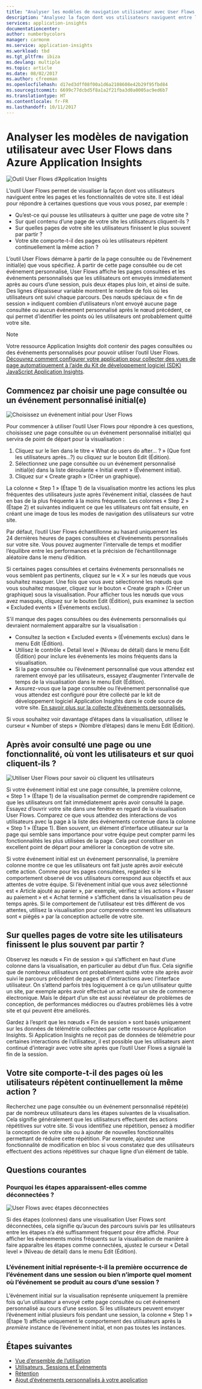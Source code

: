 ```yaml
---
title: "Analyser les modèles de navigation utilisateur avec User Flows dans Azure Application Insights | Microsoft Docs"
description: "Analysez la façon dont vos utilisateurs naviguent entre les pages et les fonctionnalités de votre application web."
services: application-insights
documentationcenter: 
author: numberbycolors
manager: carmonm
ms.service: application-insights
ms.workload: tbd
ms.tgt_pltfrm: ibiza
ms.devlang: multiple
ms.topic: article
ms.date: 08/02/2017
ms.author: cfreeman
ms.openlocfilehash: d17ed3dff08f00a1d6a2108608e42b29f95fbd84
ms.sourcegitcommit: 6699c77dcbd5f8a1a2f21fba3d0a0005ac9ed6b7
ms.translationtype: HT
ms.contentlocale: fr-FR
ms.lasthandoff: 10/11/2017
---
```

# <a name="analyze-user-navigation-patterns-with-user-flows-in-application-insights"></a>Analyser les modèles de navigation utilisateur avec User Flows dans Azure Application Insights

![Outil User Flows d’Application Insights](./media/app-insights-usage-flows/flows.png)

L’outil User Flows permet de visualiser la façon dont vos utilisateurs naviguent entre les pages et les fonctionnalités de votre site. Il est idéal pour répondre à certaines questions que vous vous posez, par exemple :
* Qu’est-ce qui pousse les utilisateurs à quitter une page de votre site ?
* Sur quel contenu d’une page de votre site les utilisateurs cliquent-ils ?
* Sur quelles pages de votre site les utilisateurs finissent le plus souvent par partir ?
* Votre site comporte-t-il des pages où les utilisateurs répètent continuellement la même action ?

L’outil User Flows démarre à partir de la page consultée ou de l’événement initial(e) que vous spécifiez. À partir de cette page consultée ou de cet événement personnalisé, User Flows affiche les pages consultées et les événements personnalisés que les utilisateurs ont envoyés immédiatement après au cours d’une session, puis deux étapes plus loin, et ainsi de suite. Des lignes d’épaisseur variable montrent le nombre de fois où les utilisateurs ont suivi chaque parcours. Des nœuds spéciaux de « fin de session » indiquent combien d’utilisateurs n’ont envoyé aucune page consultée ou aucun événement personnalisé après le nœud précédent, ce qui permet d’identifier les points où les utilisateurs ont probablement quitté votre site.



> [!NOTE]
> Votre ressource Application Insights doit contenir des pages consultées ou des événements personnalisés pour pouvoir utiliser l’outil User Flows. [Découvrez comment configurer votre application pour collecter des vues de page automatiquement à l’aide du Kit de développement logiciel (SDK) JavaScript Application Insights](app-insights-javascript.md).
> 
> 

## <a name="start-by-choosing-an-initial-page-view-or-custom-event"></a>Commencez par choisir une page consultée ou un événement personnalisé initial(e)

![Choisissez un événement initial pour User Flows](./media/app-insights-usage-flows/flows-initial-event.png)

Pour commencer à utiliser l’outil User Flows pour répondre à ces questions, choisissez une page consultée ou un événement personnalisé initial(e) qui servira de point de départ pour la visualisation :
1. Cliquez sur le lien dans le titre « What do users do after... ? » (Que font les utilisateurs après...?) ou cliquez sur le bouton Edit (Édition). 
2. Sélectionnez une page consultée ou un événement personnalisé initial(e) dans la liste déroulante « Initial event » (Événement initial).
3. Cliquez sur « Create graph » (Créer un graphique).

La colonne « Step 1 » (Étape 1) de la visualisation montre les actions les plus fréquentes des utilisateurs juste après l’événement initial, classées de haut en bas de la plus fréquente à la moins fréquente. Les colonnes « Step 2 » (Étape 2) et suivantes indiquent ce que les utilisateurs ont fait ensuite, en créant une image de tous les modes de navigation des utilisateurs sur votre site.

Par défaut, l’outil User Flows échantillonne au hasard uniquement les 24 dernières heures de pages consultées et d’événements personnalisés sur votre site. Vous pouvez augmenter l’intervalle de temps et modifier l’équilibre entre les performances et la précision de l’échantillonnage aléatoire dans le menu d’édition.

Si certaines pages consultées et certains événements personnalisés ne vous semblent pas pertinents, cliquez sur le « X » sur les nœuds que vous souhaitez masquer. Une fois que vous avez sélectionné les nœuds que vous souhaitez masquer, cliquez sur le bouton « Create graph » (Créer un graphique) sous la visualisation. Pour afficher tous les nœuds que vous avez masqués, cliquez sur le bouton Edit (Édition), puis examinez la section « Excluded events » (Événements exclus).

S’il manque des pages consultées ou des événements personnalisés qui devraient normalement apparaître sur la visualisation :
* Consultez la section « Excluded events » (Événements exclus) dans le menu Edit (Édition).
* Utilisez le contrôle « Detail level » (Niveau de détail) dans le menu Edit (Édition) pour inclure les événements les moins fréquents dans la visualisation.
* Si la page consultée ou l’événement personnalisé que vous attendez est rarement envoyé par les utilisateurs, essayez d’augmenter l’intervalle de temps de la visualisation dans le menu Edit (Édition).
* Assurez-vous que la page consultée ou l’événement personnalisé que vous attendez est configuré pour être collecté par le kit de développement logiciel Application Insights dans le code source de votre site. [En savoir plus sur la collecte d’événements personnalisés.](app-insights-api-custom-events-metrics.md)

Si vous souhaitez voir davantage d’étapes dans la visualisation, utilisez le curseur « Number of steps » (Nombre d’étapes) dans le menu Edit (Édition).

## <a name="after-visiting-a-page-or-feature-where-do-users-go-and-what-do-they-click"></a>Après avoir consulté une page ou une fonctionnalité, où vont les utilisateurs et sur quoi cliquent-ils ?

![Utiliser User Flows pour savoir où cliquent les utilisateurs](./media/app-insights-usage-flows/flows-one-step.png)

Si votre événement initial est une page consultée, la première colonne, « Step 1 » (Étape 1) de la visualisation permet de comprendre rapidement ce que les utilisateurs ont fait immédiatement après avoir consulté la page. Essayez d’ouvrir votre site dans une fenêtre en regard de la visualisation User Flows. Comparez ce que vous attendez des interactions de vos utilisateurs avec la page à la liste des événements contenue dans la colonne « Step 1 » (Étape 1). Bien souvent, un élément d’interface utilisateur sur la page qui semble sans importance pour votre équipe peut compter parmi les fonctionnalités les plus utilisées de la page. Cela peut constituer un excellent point de départ pour améliorer la conception de votre site.

Si votre événement initial est un événement personnalisé, la première colonne montre ce que les utilisateurs ont fait juste après avoir exécuté cette action. Comme pour les pages consultées, regardez si le comportement observé de vos utilisateurs correspond aux objectifs et aux attentes de votre équipe. Si l’événement initial que vous avez sélectionné est « Article ajouté au panier », par exemple, vérifiez si les actions « Passer au paiement » et « Achat terminé » s’affichent dans la visualisation peu de temps après. Si le comportement de l’utilisateur est très différent de vos attentes, utilisez la visualisation pour comprendre comment les utilisateurs sont « piégés » par la conception actuelle de votre site.

## <a name="where-are-the-places-that-users-churn-most-from-your-site"></a>Sur quelles pages de votre site les utilisateurs finissent le plus souvent par partir ?

Observez les nœuds « Fin de session » qui s’affichent en haut d’une colonne dans la visualisation, en particulier au début d’un flux. Cela signifie que de nombreux utilisateurs ont probablement quitté votre site après avoir suivi le parcours précédent de pages et d’interactions avec l’interface utilisateur. On s’attend parfois très logiquement à ce qu’un utilisateur quitte un site, par exemple après avoir effectué un achat sur un site de commerce électronique. Mais le départ d’un site est aussi révélateur de problèmes de conception, de performances médiocres ou d’autres problèmes liés à votre site et qui peuvent être améliorés.

Gardez à l’esprit que les nœuds « Fin de session » sont basés uniquement sur les données de télémétrie collectées par cette ressource Application Insights. Si Application Insights ne reçoit pas de données de télémétrie pour certaines interactions de l’utilisateur, il est possible que les utilisateurs aient continué d’interagir avec votre site après que l’outil User Flows a signalé la fin de la session.

## <a name="are-there-places-where-users-repeat-the-same-action-over-and-over"></a>Votre site comporte-t-il des pages où les utilisateurs répètent continuellement la même action ?

Recherchez une page consultée ou un événement personnalisé répété(e) par de nombreux utilisateurs dans les étapes suivantes de la visualisation. Cela signifie généralement que les utilisateurs effectuent des actions répétitives sur votre site. Si vous identifiez une répétition, pensez à modifier la conception de votre site ou à ajouter de nouvelles fonctionnalités permettant de réduire cette répétition. Par exemple, ajoutez une fonctionnalité de modification en bloc si vous constatez que des utilisateurs effectuent des actions répétitives sur chaque ligne d’un élément de table.

## <a name="common-questions"></a>Questions courantes

### <a name="why-do-steps-appear-disconnected"></a>Pourquoi les étapes apparaissent-elles comme déconnectées ?

![User Flows avec étapes déconnectées](./media/app-insights-usage-flows/flows-disconnected.png)

Si des étapes (colonnes) dans une visualisation User Flows sont déconnectées, cela signifie qu’aucun des parcours suivis par les utilisateurs entre les étapes n’a été suffisamment fréquent pour être affiché. Pour afficher les événements moins fréquents sur la visualisation de manière à faire apparaître les étapes comme connectées, ajustez le curseur « Detail level » (Niveau de détail) dans le menu Edit (Édition).

### <a name="does-the-initial-event-represent-the-first-time-the-event-appears-in-a-session-or-any-time-it-appears-in-a-session"></a>L’événement initial représente-t-il la première occurrence de l’événement dans une session ou bien n’importe quel moment où l’événement se produit au cours d’une session ?

L’événement initial sur la visualisation représente uniquement la première fois qu’un utilisateur a envoyé cette page consultée ou cet événement personnalisé au cours d’une session. Si les utilisateurs peuvent envoyer l’événement initial plusieurs fois pendant une session, la colonne « Step 1 » (Étape 1) affiche uniquement le comportement des utilisateurs après la *première* instance de l’événement initial, et non pas toutes les instances.

## <a name="next-steps"></a>Étapes suivantes

* [Vue d’ensemble de l’utilisation](app-insights-usage-overview.md)
* [Utilisateurs, Sessions et Événements](app-insights-usage-segmentation.md)
* [Rétention](app-insights-usage-retention.md)
* [Ajout d’événements personnalisés à votre application](app-insights-api-custom-events-metrics.md)